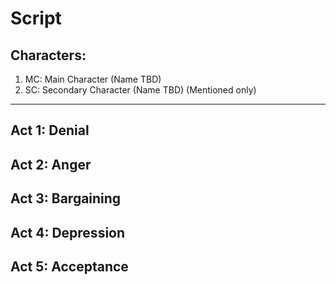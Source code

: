 # Script
## Characters:
1. MC: Main Character (Name TBD)
2. SC: Secondary Character (Name TBD) (Mentioned only)
---
## Act 1: Denial

## Act 2: Anger

## Act 3: Bargaining

## Act 4: Depression

## Act 5: Acceptance